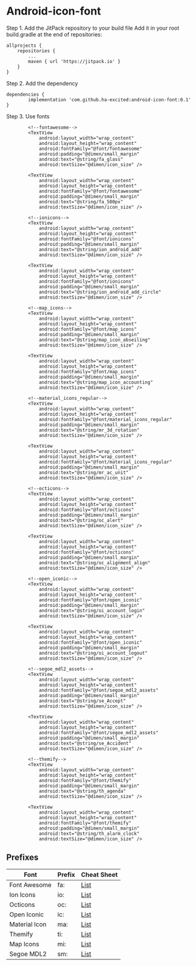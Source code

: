 # Android-icon-font

Step 1. Add the JitPack repository to your build file
Add it in your root build.gradle at the end of repositories:

```
allprojects {
    repositories {
        ...
        maven { url 'https://jitpack.io' }
    }
}
```

Step 2. Add the dependency

```
dependencies {
        implementation 'com.github.ha-excited:android-icon-font:0.1'
}
```

Step 3. Use fonts

```
        <!--fontawesome-->
        <TextView
            android:layout_width="wrap_content"
            android:layout_height="wrap_content"
            android:fontFamily="@font/fontawesome"
            android:padding="@dimen/small_margin"
            android:text="@string/fa_glass"
            android:textSize="@dimen/icon_size" />

        <TextView
            android:layout_width="wrap_content"
            android:layout_height="wrap_content"
            android:fontFamily="@font/fontawesome"
            android:padding="@dimen/small_margin"
            android:text="@string/fa_500px"
            android:textSize="@dimen/icon_size" />

        <!--ionicons-->
        <TextView
            android:layout_width="wrap_content"
            android:layout_height="wrap_content"
            android:fontFamily="@font/ionicons"
            android:padding="@dimen/small_margin"
            android:text="@string/ion_android_add"
            android:textSize="@dimen/icon_size" />

        <TextView
            android:layout_width="wrap_content"
            android:layout_height="wrap_content"
            android:fontFamily="@font/ionicons"
            android:padding="@dimen/small_margin"
            android:text="@string/ion_android_add_circle"
            android:textSize="@dimen/icon_size" />

        <!--map_icons-->
        <TextView
            android:layout_width="wrap_content"
            android:layout_height="wrap_content"
            android:fontFamily="@font/map_icons"
            android:padding="@dimen/small_margin"
            android:text="@string/map_icon_abseiling"
            android:textSize="@dimen/icon_size" />

        <TextView
            android:layout_width="wrap_content"
            android:layout_height="wrap_content"
            android:fontFamily="@font/map_icons"
            android:padding="@dimen/small_margin"
            android:text="@string/map_icon_accounting"
            android:textSize="@dimen/icon_size" />

        <!--material_icons_regular-->
        <TextView
            android:layout_width="wrap_content"
            android:layout_height="wrap_content"
            android:fontFamily="@font/material_icons_regular"
            android:padding="@dimen/small_margin"
            android:text="@string/mr_3d_rotation"
            android:textSize="@dimen/icon_size" />

        <TextView
            android:layout_width="wrap_content"
            android:layout_height="wrap_content"
            android:fontFamily="@font/material_icons_regular"
            android:padding="@dimen/small_margin"
            android:text="@string/mr_ac_unit"
            android:textSize="@dimen/icon_size" />

        <!--octicons-->
        <TextView
            android:layout_width="wrap_content"
            android:layout_height="wrap_content"
            android:fontFamily="@font/octicons"
            android:padding="@dimen/small_margin"
            android:text="@string/oc_alert"
            android:textSize="@dimen/icon_size" />

        <TextView
            android:layout_width="wrap_content"
            android:layout_height="wrap_content"
            android:fontFamily="@font/octicons"
            android:padding="@dimen/small_margin"
            android:text="@string/oc_alignment_align"
            android:textSize="@dimen/icon_size" />

        <!--open_iconic-->
        <TextView
            android:layout_width="wrap_content"
            android:layout_height="wrap_content"
            android:fontFamily="@font/open_iconic"
            android:padding="@dimen/small_margin"
            android:text="@string/oi_account_login"
            android:textSize="@dimen/icon_size" />

        <TextView
            android:layout_width="wrap_content"
            android:layout_height="wrap_content"
            android:fontFamily="@font/open_iconic"
            android:padding="@dimen/small_margin"
            android:text="@string/oi_account_logout"
            android:textSize="@dimen/icon_size" />

        <!--segoe_mdl2_assets-->
        <TextView
            android:layout_width="wrap_content"
            android:layout_height="wrap_content"
            android:fontFamily="@font/segoe_mdl2_assets"
            android:padding="@dimen/small_margin"
            android:text="@string/se_Accept"
            android:textSize="@dimen/icon_size" />

        <TextView
            android:layout_width="wrap_content"
            android:layout_height="wrap_content"
            android:fontFamily="@font/segoe_mdl2_assets"
            android:padding="@dimen/small_margin"
            android:text="@string/se_Accident"
            android:textSize="@dimen/icon_size" />

        <!--themify-->
        <TextView
            android:layout_width="wrap_content"
            android:layout_height="wrap_content"
            android:fontFamily="@font/themify"
            android:padding="@dimen/small_margin"
            android:text="@string/th_agenda"
            android:textSize="@dimen/icon_size" />

        <TextView
            android:layout_width="wrap_content"
            android:layout_height="wrap_content"
            android:fontFamily="@font/themify"
            android:padding="@dimen/small_margin"
            android:text="@string/th_alarm_clock"
            android:textSize="@dimen/icon_size" />
```

## Prefixes

| Font         | Prefix | Cheat Sheet                               |
|--------------|--------|-------------------------------------------|
| Font Awesome | fa:    | [List](http://fontawesome.io/icons/) |
| Ion Icons    | io:    | [List](http://ionicons.com)               |
| Octicons     | oc:    | [List](https://octicons.github.com)       |
| Open Iconic  | ic:    | [List](https://useiconic.com/open/)       |
| Material Icon   | ma:    | [List](https://design.google.com/icons/)       |
| Themify   | ti:    | [List](https://themify.me/themify-icons)       |
| Map Icons   | mi:    | [List](http://map-icons.com)       |
| Segoe MDL2   | sm:    | [List](https://docs.microsoft.com/en-us/windows/uwp/design/style/segoe-ui-symbol-font)       |